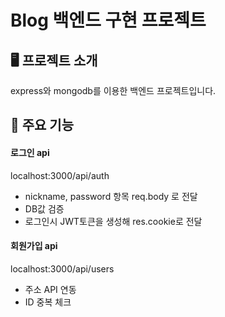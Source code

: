 # Blog 백엔드 구현 프로젝트

## 🖥️ 프로젝트 소개

express와 mongodb를 이용한 백엔드 프로젝트입니다.
<br>

## 📌 주요 기능

#### 로그인 api

<a>localhost:3000/api/auth</a>

- nickname, password 항목 req.body 로 전달
- DB값 검증
- 로그인시 JWT토큰을 생성해 res.cookie로 전달

#### 회원가입 api

<a>localhost:3000/api/users</a>

- 주소 API 연동
- ID 중복 체크

<!-- #### 마이 페이지 - <a href="https://github.com/chaehyuenwoo/SpringBoot-Project-MEGABOX/wiki/%EC%A3%BC%EC%9A%94-%EA%B8%B0%EB%8A%A5-%EC%86%8C%EA%B0%9C(Member)" >상세보기 - WIKI 이동</a>

- 주소 API 연동
- 회원정보 변경

#### 영화 예매 - <a href="https://github.com/chaehyuenwoo/SpringBoot-Project-MEGABOX/wiki/%EC%A3%BC%EC%9A%94-%EA%B8%B0%EB%8A%A5-%EC%86%8C%EA%B0%9C(%EC%98%81%ED%99%94-%EC%98%88%EB%A7%A4)" >상세보기 - WIKI 이동</a>

- 영화 선택(날짜 지정)
- 영화관 선택(대분류/소분류 선택) 및 시간 선택
- 좌석 선택
- 결제 페이지
- 예매 완료

#### 메인 페이지 - <a href="https://github.com/chaehyuenwoo/SpringBoot-Project-MEGABOX/wiki/%EC%A3%BC%EC%9A%94-%EA%B8%B0%EB%8A%A5-%EC%86%8C%EA%B0%9C(%EB%A9%94%EC%9D%B8-Page)" >상세보기 - WIKI 이동</a>

- YouTube API 연동
- 메인 포스터(영화) 이미지 슬라이드(CSS)

#### 1대1문의 및 공지사항 - <a href="" >상세보기 - WIKI 이동</a>

- 글 작성, 읽기, 수정, 삭제(CRUD)

#### 관리자 페이지

- 영화관 추가(대분류, 소분류)
- 영화 추가(상영시간 및 상영관 설정) -->
